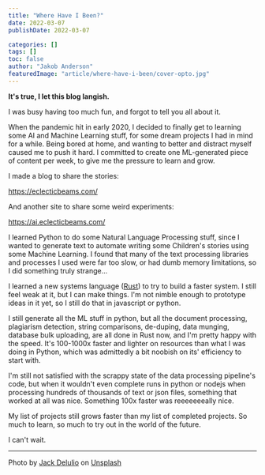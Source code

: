 ```yaml
---
title: "Where Have I Been?"
date: 2022-03-07
publishDate: 2022-03-07

categories: []
tags: []
toc: false
author: "Jakob Anderson"
featuredImage: "article/where-have-i-been/cover-opto.jpg"
---
```


**It's true, I let this blog langish.**

I was busy having too much fun, and forgot to tell you all about it.

When the pandemic hit in early 2020, I decided to finally get to learning some AI and Machine Learning stuff, for some dream projects I had in mind for a while. Being bored at home, and wanting to better and distract myself caused me to push it hard. I committed to create one ML-generated piece of content per week, to give me the pressure to learn and grow.

I made a blog to share the stories:

https://eclecticbeams.com/

And another site to share some weird experiments:

https://ai.eclecticbeams.com/

I learned Python to do some Natural Language Processing stuff, since I wanted to generate text to automate writing some Children's stories using some Machine Learning. I found that many of the text processing libraries and processes I used were far too slow, or had dumb memory limitations, so I did something truly strange...

I learned a new systems language ([Rust](https://www.rust-lang.org/)) to try to build a faster system. I still feel weak at it, but I can make things. I'm not nimble enough to prototype ideas in it yet, so I still do that in javascript or python.

I still generate all the ML stuff in python, but all the document processing, plagiarism detection, string comparisons, de-duping, data munging, database bulk uploading, are all done in Rust now, and I'm pretty happy with the speed. It's 100-1000x faster and lighter on resources than what I was doing in Python, which was admittedly a bit noobish on its' efficiency to start with.

I'm still not satisfied with the scrappy state of the data processing pipeline's code, but when it wouldn't even complete runs in python or nodejs when processing hundreds of thousands of text or json files, something that worked at all was nice. Something 100x faster was reeeeeeeally nice.

My list of projects still grows faster than my list of completed projects. So much to learn, so much to try out in the world of the future. 

I can't wait.

---

Photo by <a href="https://unsplash.com/@jackdelulio?utm_source=unsplash&utm_medium=referral&utm_content=creditCopyText">Jack Delulio</a> on <a href="https://unsplash.com/s/photos/searching?utm_source=unsplash&utm_medium=referral&utm_content=creditCopyText">Unsplash</a>
